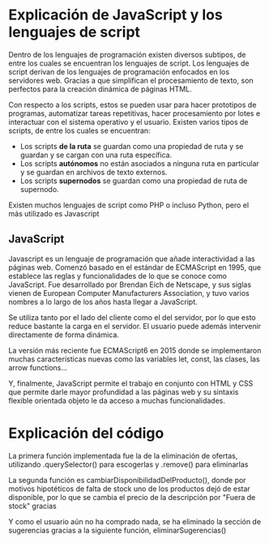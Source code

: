 # Explicación de JavaScript y los lenguajes de script
Dentro de los lenguajes de programación existen diversos subtipos, de entre los cuales se encuentran los lenguajes de script.
Los lenguajes de script derivan de los lenguajes de programación enfocados en los servidores web. Gracias a que simplifican el procesamiento
de texto, son perfectos para la creación dinámica de páginas HTML.

Con respecto a los scripts, estos se pueden usar para hacer prototipos de programas, automatizar tareas repetitivas,
hacer procesamiento por lotes e interactuar con el sistema operativo y el usuario.
Existen varios tipos de scripts, de entre los cuales se encuentran:
- Los scripts **de la ruta** se guardan como una propiedad de ruta y se guardan y se cargan con una ruta específica.
- Los scripts **autónomos** no están asociados a ninguna ruta en particular y se guardan en archivos de texto externos. 
- Los scripts **supernodos** se guardan como una propiedad de ruta de supernodo.

Existen muchos lenguajes de script como PHP o incluso Python, pero el más utilizado es Javascript
## JavaScript
Javascript es un lenguaje de programación que añade interactividad a las páginas web. Comenzó basado en el estándar de ECMAScript en 1995,
que establece las reglas y funcionalidades de lo que se conoce como JavaScript.
Fue desarrollado por Brendan Eich de Netscape, y sus siglas vienen de European Computer Manufacturers Association, y tuvo varios nombres
a lo largo de los años hasta llegar a JavaScript.

Se utiliza tanto por el lado del cliente como el del servidor, por lo que esto reduce bastante la carga en el servidor.
El usuario puede además intervenir directamente de forma dinámica.

La versión más reciente fue ECMAScript6 en 2015 donde se implementaron
muchas características nuevas como las variables let, const, las clases, las arrow functions...

Y, finalmente, JavaScript permite el trabajo en conjunto con HTML y CSS que permite darle mayor profundidad a las páginas web
y su sintaxis flexible orientada objeto le da acceso a muchas funcionalidades.

# Explicación del código
La primera función implementada fue la de la eliminación de ofertas, utilizando .querySelector() para escogerlas y .remove() para eliminarlas

La segunda función es cambiarDisponibilidadDelProducto(), donde por motivos hipotéticos de falta de stock uno de los productos dejó de estar disponible, por lo que se
cambia el precio de la descripción por "Fuera de stock" gracias 

Y como el usuario aún no ha comprado nada, se ha eliminado la sección de sugerencias gracias a la siguiente función, eliminarSugerencias() 
